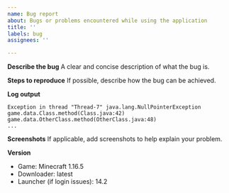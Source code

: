 ```yaml
---
name: Bug report
about: Bugs or problems encountered while using the application
title: ''
labels: bug
assignees: ''

---
```


**Describe the bug**
A clear and concise description of what the bug is.

**Steps to reproduce**
If possible, describe how the bug can be achieved.

**Log output**
```
Exception in thread "Thread-7" java.lang.NullPointerException 
game.data.Class.method(Class.java:42)                              
game.data.OtherClass.method(OtherClass.java:48)           
...

```
**Screenshots**
If applicable, add screenshots to help explain your problem.

**Version**
 - Game: Minecraft 1.16.5
 - Downloader: latest
 - Launcher (if login issues): 14.2
